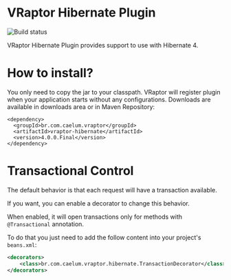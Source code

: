 # VRaptor Hibernate Plugin

![Build status](https://secure.travis-ci.org/caelum/vraptor-hibernate.png)

VRaptor Hibernate Plugin provides support to use with Hibernate 4.

# How to install?

You only need to copy the jar to your classpath. VRaptor will register plugin when 
your application starts without any configurations. Downloads are available in 
downloads area or in Maven Repository:

	<dependency>
	  <groupId>br.com.caelum.vraptor</groupId>
	  <artifactId>vraptor-hibernate</artifactId>
	  <version>4.0.0.Final</version>
	</dependency>

# Transactional Control

The default behavior is that each request will have a transaction available.

If you want, you can enable a decorator to change this behavior. 

When enabled, it will open transactions only for methods with `@Transactional` annotation. 

To do that you just need to add the follow content into your project's `beans.xml`:

```xml
<decorators>
    <class>br.com.caelum.vraptor.hibernate.TransactionDecorator</class>
</decorators>
```
